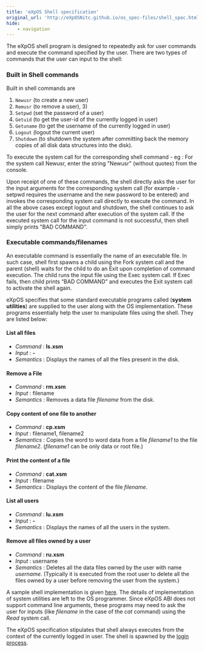 ```yaml
---
title: 'eXpOS Shell specification'
original_url: 'http://eXpOSNitc.github.io/os_spec-files/shell_spec.html'
hide:
    - navigation
---
```



The eXpOS shell program is designed to repeatedly ask for user commands and execute the command specified by the user. There are two types of commands that the user can input to the shell:


### Built in Shell commands

Built in shell commands are 

1. `Newusr` (to create a new user)
2. `Remusr` (to remove a user), 3)
3. `Setpwd` (set the password of a user)
4. `Getuid` (to get the user-id of the currently logged in user)
5. `Getuname` (to get the username of the currently logged in user)
6. `Logout` (logout the current user)
7. `Shutdown` (to shutdown the system after committing back the memory copies of all disk data structures into the disk).

To execute the system call for the corresponding shell command - eg : For the system call Newusr, enter the string "Newusr" (without quotes) from the console.

Upon receipt of one of these commands, the shell directly asks the user for the input arguments for the corresponding system call (for example \- setpwd requires the username and the new password to be entered) and invokes the corresponding system call directly to execute the command. In all the above cases except logout and shutdown, the shell continues to ask the user for the next command after execution of the system call. If the executed system call for the input command is not successful, then shell simply prints "BAD COMMAND".


### Executable commands/filenames

An executable command is essentially the name of an executable file. In such case, shell first spawns a child using the Fork system call and the parent (shell) waits for the child to do an Exit upon completion of command execution. The child runs the input file using the Exec system call. If Exec fails, then child prints “BAD COMMAND” and executes the Exit system call to activate the shell again.

eXpOS specifies that some standard executable programs called (**system utilities**) are supplied to the user along with the OS implementation. These programs essentially help the user to manipulate files using the shell. They are listed below:

#### List all files
 -   _Command_ : **ls.xsm**
 -   _Input_ : **\-**
 -   _Semantics_ : Displays the names of all the files present in the disk.
#### Remove a File
-   _Command_ : **rm.xsm**
-   _Input_ : filename
-   _Semantics_ : Removes a data file _filename_ from the disk.
#### Copy content of one file to another
-   _Command_ : **cp.xsm**
-   _Input_ : filename1, filename2
-   _Semantics_ : Copies the word to word data from a file _filename1_ to the file _filename2_. (_filename1_ can be only data or root file.)
#### Print the content of a file
-   _Command_ : **cat.xsm**
-   _Input_ : filename
-   _Semantics_ : Displays the content of the file _filename_.
#### List all users
-   _Command_ : **lu.xsm**
-   _Input_ : **\-**
-   _Semantics_ : Displays the names of all the users in the system.
#### Remove all files owned by a user
-   _Command_ : **ru.xsm**
-   _Input_ : username
-   _Semantics_ : Deletes all the data files owned by the user with name _username_. (Typically it is executed from the root user to delete all the files owned by a user before removing the user from the system.)

A sample shell implementation is given [here](../test-programs/index.md#test-program-7-extended-shell). The details of implementation of system utilities are left to the OS programmer. Since eXpOS ABI does not support command line arguments, these programs may need to ask the user for inputs (like _filename_ in the case of the _cat_ command) using the _Read_ system call.

The eXpOS specification stipulates that shell always executes from the context of the currently logged in user. The shell is spawned by the [login process](../os-design/misc.md#initlogin-process).